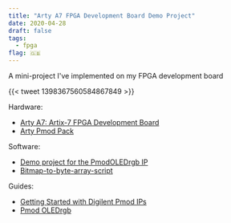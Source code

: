 ```yaml
---
title: "Arty A7 FPGA Development Board Demo Project"
date: 2020-04-28
draft: false
tags:
  - fpga
flag: 🇬🇧
---
```


A mini-project I've implemented on my FPGA development board

{{< tweet 1398367560584867849 >}}

<!--more-->

Hardware:

- [Arty A7: Artix-7 FPGA Development Board](https://store.digilentinc.com/arty-a7-artix-7-fpga-development-board/)
- [Arty Pmod Pack](https://store.digilentinc.com/arty-pmod-pack/)

Software:

- [Demo project for the PmodOLEDrgb IP](https://github.com/Digilent/vivado-library/blob/master/ip/Pmods/pmodOLEDrgb_v1_0/drivers/PmodOLEDrgb_v1_0/examples/main.c)
- [Bitmap-to-byte-array-script](https://github.com/tom21091/Bmp-to-byte-array-script)

Guides:

- [Getting Started with Digilent Pmod IPs](https://reference.digilentinc.com/learn/programmable-logic/tutorials/pmod-ips/start)
- [Pmod OLEDrgb](https://reference.digilentinc.com/pmod/pmodoledrgb/start)